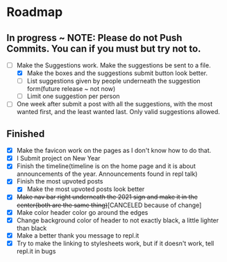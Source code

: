 # Roadmap

## In progress ~ NOTE: Please do not Push Commits. You can if you must but try not to.

- [ ] Make the Suggestions work. Make the suggestions be sent to a file.
  - [x] Make the boxes and the suggestions submit button look better.
  - [ ] List suggestions given by people underneath the suggestion form(future release ~ not now)
  - [ ] Limit one suggestion per person
- [ ] One week after submit a post with all the suggestions, with the most wanted first, and the least wanted last. Only valid suggestions allowed.

## Finished

- [x] Make the favicon work on the pages as I don't know how to do that.
- [x] I Submit project on New Year
- [x] Finish the timeline(timeline is on the home page and it is about announcements of the year. Announcements found in repl talk)
- [x] Finish the most upvoted posts
  - [x] Make the most upvoted posts look better
- [x] ~~Make nav bar right underneath the 2021 sign and make it in the center(both are the same thing)~~[CANCELED because of change]
- [x] Make color header color go around the edges
- [x] Change background color of header to not exactly black, a little lighter than black
- [x] Make a better thank you message to repl.it
- [x] Try to make the linking to stylesheets work, but if it doesn't work, tell repl.it in bugs
